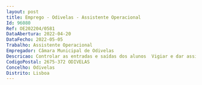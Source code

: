 ```yaml
--- 
layout: post
title: Emprego - Odivelas - Assistente Operacional
Id: 96080
Ref: OE202204/0581
DataAbertura: 2022-04-20
DataFecho: 2022-05-05
Trabalho: Assistente Operacional
Empregador: Câmara Municipal de Odivelas
Descricao: Controlar as entradas e saídas dos alunos  Vigiar e dar assistência aos alunos  Proceder à limpeza das salas e espaços escolares  Proceder à tiragem de fotocópias  Proceder ao acompanhamento dos alunos ao hospital  Efetuar e receber chamadas  Acompanhar os alunos na sala de aula  Preparar o material para os alunos  Entregar os lanches  Recolher e fazer a contagem das senhas de refeição  Acompanhar e encaminhar todos os visitantes no estabelecimento escolar  Preparar as sandes e bolos para serem vendidos no bar da escola  Receber os produtos dos fornecedores  Arrumar os livros da Biblioteca  Organizar os dossiers das requisições domiciliárias  Participar na elaboração das diversas exposições temáticas na Biblioteca Escolar  Selecionar os livros para recuperação ou expurgo  Registar os livros na base de dados – Bibliobase  Efetuar o inventário anual dos livros  Acompanhar crianças com necessidades especiais.
CodigoPostal: 2675-372 ODIVELAS
Concelho: Odivelas
Distrito: Lisboa
--- 
```

